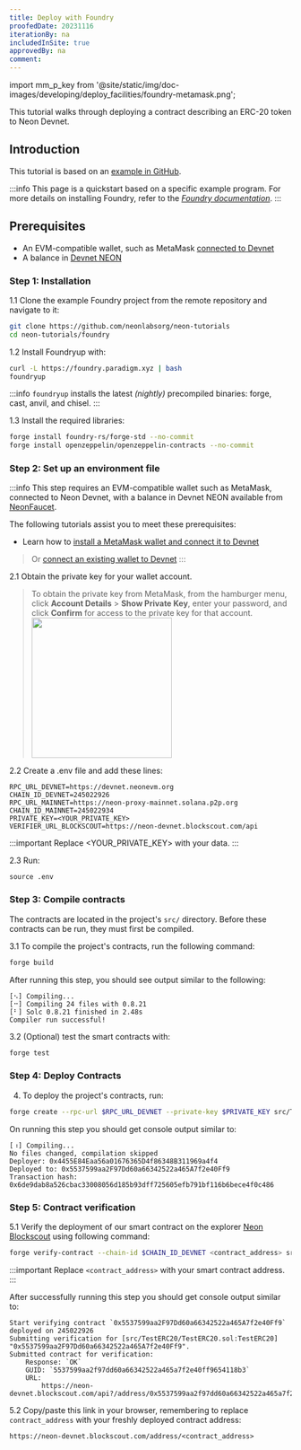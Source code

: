 ```yaml
---
title: Deploy with Foundry
proofedDate: 20231116
iterationBy: na
includedInSite: true
approvedBy: na
comment: 
---
```


import mm_p_key from '@site/static/img/doc-images/developing/deploy_facilities/foundry-metamask.png';

This tutorial walks through deploying a contract describing an ERC-20 token to Neon Devnet. 

<!-- I don't see this step: You test this contract by transferring tokens to randomly generated wallet. todo verify if this can be added, or if I missed it -->

## Introduction

This tutorial is based on an [example in GitHub](https://github.com/neonlabsorg/neon-tutorials/tree/main/foundry).

:::info
This page is a quickstart based on a specific example program. For more details on installing Foundry, refer to the *[Foundry documentation](https://book.getfoundry.sh/getting-started/installation)*.
:::

## Prerequisites

- An EVM-compatible wallet, such as MetaMask [connected to Devnet](/docs/developing/connect_rpc#connect-via-chainlist)
- A balance in [Devnet NEON](https://neonfaucet.org/)

### Step 1: Installation

1.1 Clone the example Foundry project from the remote repository and navigate to it:

```sh
git clone https://github.com/neonlabsorg/neon-tutorials
cd neon-tutorials/foundry
```

1.2 Install Foundryup with:
```sh
curl -L https://foundry.paradigm.xyz | bash
foundryup
```

:::info
`foundryup` installs the latest _(nightly)_ precompiled binaries: forge, cast, anvil, and chisel.
:::


1.3 Install the required libraries:
```sh
forge install foundry-rs/forge-std --no-commit
forge install openzeppelin/openzeppelin-contracts --no-commit
```


### Step 2: Set up an environment file

:::info
This step requires an EVM-compatible wallet such as MetaMask, connected to Neon Devnet, with a balance in Devnet NEON available from [NeonFaucet](https://neonfaucet.org/).

The following tutorials assist you to meet these prerequisites:
- Learn how to [install a MetaMask wallet and connect it to Devnet](/docs/wallet/metamask_setup)
> Or [connect an existing wallet to Devnet](/docs/developing/connect_rpc#connect-via-chainlist)
:::

<!-- I suspect there is no need to create new wallet as per first draft of page >> existing wallet probably fine -- test on run through -->

2.1 Obtain the private key for your wallet account.

> To obtain the private key from MetaMask, from the hamburger menu, click **Account Details** > **Show Private Key**, enter your password, and click **Confirm** for access to the private key for that account.
> <img src={mm_p_key} width="250" />

2.2 Create a .env file and add these lines:

```
RPC_URL_DEVNET=https://devnet.neonevm.org
CHAIN_ID_DEVNET=245022926
RPC_URL_MAINNET=https://neon-proxy-mainnet.solana.p2p.org
CHAIN_ID_MAINNET=245022934
PRIVATE_KEY=<YOUR_PRIVATE_KEY>
VERIFIER_URL_BLOCKSCOUT=https://neon-devnet.blockscout.com/api
```
:::important
Replace <YOUR_PRIVATE_KEY> with your data.
:::

2.3 Run:
```
source .env
```


### Step 3: Compile contracts

The contracts are located in the project's `src/` directory. Before these contracts can be run, they must first be compiled. 

3.1 To compile the project's contracts, run the following command:
```sh
forge build
```

After running this step, you should see output similar to the following:
```
[⠢] Compiling...
[⠒] Compiling 24 files with 0.8.21
[⠃] Solc 0.8.21 finished in 2.48s
Compiler run successful!
```

3.2 (Optional) test the smart contracts with:
```sh
forge test
```

### Step 4: Deploy Contracts

4. To deploy the project's contracts, run:
```sh
forge create --rpc-url $RPC_URL_DEVNET --private-key $PRIVATE_KEY src/TestERC20/TestERC20.sol:TestERC20 --constructor-args "Test ERC20 Token" "TERC20" --legacy
```

On running this step you should get console output similar to:
```
[⠰] Compiling...
No files changed, compilation skipped
Deployer: 0x4455E84Eaa56a01676365D4f86348B311969a4f4
Deployed to: 0x5537599aa2F97Dd60a66342522a465A7f2e40Ff9
Transaction hash: 0x6de9dab8a526cbac33008056d185b93dff725605efb791bf116b6bece4f0c486
```

### Step 5: Contract verification

5.1 Verify the deployment of our smart contract on the explorer [Neon Blockscout](https://neon-devnet.blockscout.com) using following command:
```sh
forge verify-contract --chain-id $CHAIN_ID_DEVNET <contract_address> src/TestERC20/TestERC20.sol:TestERC20 --verifier-url $VERIFIER_URL_BLOCKSCOUT --verifier blockscout
```

:::important
Replace `<contract_address>` with your smart contract address.
:::

After successfully running this step you should get console output similar to:
```
Start verifying contract `0x5537599aa2F97Dd60a66342522a465A7f2e40Ff9` deployed on 245022926
Submitting verification for [src/TestERC20/TestERC20.sol:TestERC20] "0x5537599aa2F97Dd60a66342522a465A7f2e40Ff9".
Submitted contract for verification:
	Response: `OK`
	GUID: `5537599aa2f97dd60a66342522a465a7f2e40ff9654118b3`
	URL:
        https://neon-devnet.blockscout.com/api?/address/0x5537599aa2f97dd60a66342522a465a7f2e40ff9
```

5.2 Copy/paste this link in your browser, remembering to replace `contract_address` with your freshly deployed contract address:

```https://neon-devnet.blockscout.com/address/<contract_address>```